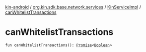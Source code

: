 [kin-android](../../index.md) / [org.kin.sdk.base.network.services](../index.md) / [KinServiceImpl](index.md) / [canWhitelistTransactions](./can-whitelist-transactions.md)

# canWhitelistTransactions

`fun canWhitelistTransactions(): `[`Promise`](../../org.kin.sdk.base.tools/-promise/index.md)`<`[`Boolean`](https://kotlinlang.org/api/latest/jvm/stdlib/kotlin/-boolean/index.html)`>`